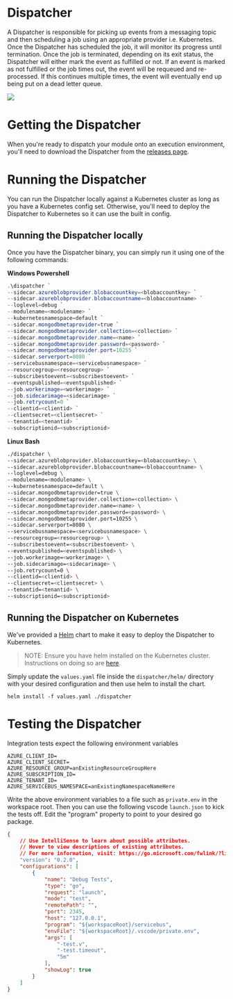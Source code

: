 # Dispatcher
A Dispatcher is responsible for picking up events from a messaging topic and then scheduling a job using an appropriate provider i.e. Kubernetes. Once the Dispatcher has scheduled the job, it will monitor its progress until termination. Once the job is terminated, depending on its exit status, the Dispatcher will either mark the event as fulfilled or not. If an event is marked as not fulfilled or the job times out, the event will be requeued and re-processed. If this continues multiple times, the event will eventually end up being put on a dead letter queue.

![](../docs/dispatcher.png)

# Getting the Dispatcher
When you're ready to dispatch your module onto an execution environment, you'll need to download the Dispatcher from the [releases page](https://github.com/lawrencegripper/ion/releases).

# Running the Dispatcher
You can run the Dispatcher locally against a Kubernetes cluster as long as you have a Kubernetes config set. Otherwise, you'll need to deploy the Dispatcher to Kubernetes so it can use the built in config.

## Running the Dispatcher locally
Once you have the Dispatcher binary, you can simply run it using one of the following commands:

**Windows Powershell**
```powershell
.\dispatcher `
--sidecar.azureblobprovider.blobaccountkey=<blobaccountkey> `
--sidecar.azureblobprovider.blobaccountname=<blobaccountname> `
--loglevel=debug `
--modulename=<modulename> `
--kubernetesnamespace=default `
--sidecar.mongodbmetaprovider=true `
--sidecar.mongodbmetaprovider.collection=<collection> `
--sidecar.mongodbmetaprovider.name=<name> `
--sidecar.mongodbmetaprovider.password=<password> `
--sidecar.mongodbmetaprovider.port=10255 `
--sidecar.serverport=8080 `
--servicebusnamespace=<servicebusnamespace> `
--resourcegroup=<resourcegroup> `
--subscribestoevent=<subscribestoevent> `
--eventspublished=<eventspublished> `
--job.workerimage=<workerimage> `
--job.sidecarimage=<sidecarimage> `
--job.retrycount=0 `
--clientid=<clientid> `
--clientsecret=<clientsecret> `
--tenantid=<tenantid> `
--subscriptionid=<subscriptionid>
```

**Linux Bash**
```bash
./dispatcher \
--sidecar.azureblobprovider.blobaccountkey=<blobaccountkey> \
--sidecar.azureblobprovider.blobaccountname=<blobaccountname> \
--loglevel=debug \
--modulename=<modulename> \
--kubernetesnamespace=default \
--sidecar.mongodbmetaprovider=true \
--sidecar.mongodbmetaprovider.collection=<collection> \
--sidecar.mongodbmetaprovider.name=<name> \
--sidecar.mongodbmetaprovider.password=<password> \
--sidecar.mongodbmetaprovider.port=10255 \
--sidecar.serverport=8080 \
--servicebusnamespace=<servicebusnamespace> \
--resourcegroup=<resourcegroup> \
--subscribestoevent=<subscribestoevent> \
--eventspublished=<eventspublished> \
--job.workerimage=<workerimage> \
--job.sidecarimage=<sidecarimage> \
--job.retrycount=0 \
--clientid=<clientid> \
--clientsecret=<clientsecret> \
--tenantid=<tenantid> \
--subscriptionid=<subscriptionid>
```

## Running the Dispatcher on Kubernetes
We've provided a [Helm](https://helm.sh/) chart to make it easy to deploy the Dispatcher to Kubernetes.

> NOTE: Ensure you have helm installed on the Kubernetes cluster. Instructions on doing so are [here](https://docs.helm.sh/using_helm/#installing-helm).

Simply update the `values.yaml` file inside the `dispatcher/helm/` directory with your desired configuration and then use
helm to install the chart.

`helm install -f values.yaml ./dispatcher`

# Testing the Dispatcher

Integration tests expect the following environment variables

```env
AZURE_CLIENT_ID=
AZURE_CLIENT_SECRET=
AZURE_RESOURCE_GROUP=anExistingResourceGroupHere
AZURE_SUBSCRIPTION_ID=
AZURE_TENANT_ID=
AZURE_SERVICEBUS_NAMESPACE=anExistingNamespaceNameHere

```
Write the above environment variables to a file such as `private.env` in the workspace root.
Then you can use the following vscode `launch.json` to kick the tests off. Edit the "program" property to point to your desired go package. 

```json
{
    // Use IntelliSense to learn about possible attributes.
    // Hover to view descriptions of existing attributes.
    // For more information, visit: https://go.microsoft.com/fwlink/?linkid=830387
    "version": "0.2.0",
    "configurations": [
        {
            "name": "Debug Tests",
            "type": "go",
            "request": "launch",
            "mode": "test",
            "remotePath": "",
            "port": 2345,
            "host": "127.0.0.1",
            "program": "${workspaceRoot}/servicebus",
            "envFile": "${workspaceRoot}/.vscode/private.env",
            "args": [
                "-test.v",  
                "-test.timeout",
                "5m"
            ],
            "showLog": true
        }
    ]
}
```
